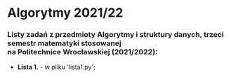 # Algorytmy 2021/22
### Listy zadań z przedmioty Algorytmy i struktury danych, trzeci semestr matematyki stosowanej <br/>na Politechnice Wrocławskiej (2021/2022):
* **Lista 1.** - w pliku 'lista1.py';
